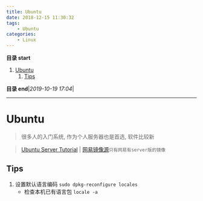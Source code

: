 ```yaml
---
title: Ubuntu
date: 2018-12-15 11:30:32
tags: 
    - Ubuntu
categories: 
    - Linux
---
```


**目录 start**
 
1. [Ubuntu](#ubuntu)
    1. [Tips](#tips)

**目录 end**|_2019-10-19 17:04_|
****************************************

# Ubuntu
> 很多人的入门系统, 作为个人服务器也是首选, 软件比较新

> [Ubuntu Server Tutorial](https://tutorials.ubuntu.com/tutorial/tutorial-install-ubuntu-server#0) | [网易镜像源](http://mirrors.163.com/ubuntu-releases/)`只有网易有server版的镜像`

## Tips

1. 设置默认语言编码  `sudo dpkg-reconfigure locales`
    - 检查本机已有语言包 `locale -a`


